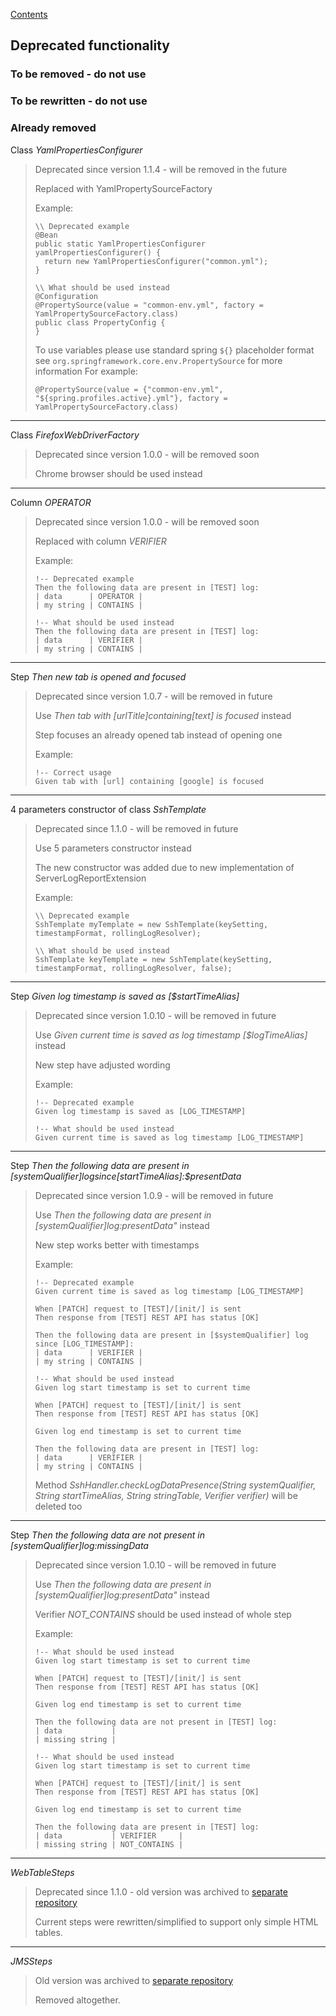 [Contents](../README.md)

## Deprecated functionality

### To be removed - do not use


### To be rewritten - do not use


### Already removed

Class _YamlPropertiesConfigurer_

>Deprecated since version 1.1.4 - will be removed in the future
>
>Replaced with YamlPropertySourceFactory
>
>Example:
>```
>\\ Deprecated example
>@Bean
>public static YamlPropertiesConfigurer yamlPropertiesConfigurer() {
>   return new YamlPropertiesConfigurer("common.yml");
>}
>
>\\ What should be used instead
>@Configuration
>@PropertySource(value = "common-env.yml", factory = YamlPropertySourceFactory.class)
>public class PropertyConfig {
>}
>```
>To use variables please use standard spring `${}` placeholder format see `org.springframework.core.env.PropertySource` for more information
>For example:
>```
>@PropertySource(value = {"common-env.yml", "${spring.profiles.active}.yml"}, factory = YamlPropertySourceFactory.class)
>```

---

Class _FirefoxWebDriverFactory_

>Deprecated since version 1.0.0 - will be removed soon
>
>Chrome browser should be used instead

---

Column _OPERATOR_

>Deprecated since version 1.0.0 - will be removed soon
>
>Replaced with column _VERIFIER_
>
>Example:
>```
>!-- Deprecated example
>Then the following data are present in [TEST] log:
>| data      | OPERATOR |
>| my string | CONTAINS |
>
>!-- What should be used instead
>Then the following data are present in [TEST] log:
>| data      | VERIFIER |
>| my string | CONTAINS |
>```
---

Step _Then new tab is opened and focused_

>Deprecated since version 1.0.7 - will be removed in future
>
>Use _Then tab with [$urlTitle] containing [$text] is focused_ instead
>
>Step focuses an already opened tab instead of opening one
>
>Example:
>```
>!-- Correct usage
>Given tab with [url] containing [google] is focused
>```
>
---

4 parameters constructor of class _SshTemplate_

>Deprecated since 1.1.0 - will be removed in future
>
>Use 5 parameters constructor instead
>
>The new constructor was added due to new implementation of ServerLogReportExtension
>
>Example:
>```
>\\ Deprecated example
>SshTemplate myTemplate = new SshTemplate(keySetting, timestampFormat, rollingLogResolver);
>
>\\ What should be used instead
>SshTemplate keyTemplate = new SshTemplate(keySetting, timestampFormat, rollingLogResolver, false);
>```

---

Step _Given log timestamp is saved as [$startTimeAlias]_

>Deprecated since version 1.0.10 - will be removed in future
>
>Use _Given current time is saved as log timestamp [$logTimeAlias]_ instead
>
>New step have adjusted wording
>
>Example:
>```
>!-- Deprecated example
>Given log timestamp is saved as [LOG_TIMESTAMP]
>
>!-- What should be used instead
>Given current time is saved as log timestamp [LOG_TIMESTAMP]
>```

---

Step _Then the following data are present in [$systemQualifier] log since [$startTimeAlias]:$presentData_

>Deprecated since version 1.0.9 - will be removed in future
>
>Use _Then the following data are present in [$systemQualifier] log:$presentData"_ instead
>
>New step works better with timestamps
>
>Example:
>```
>!-- Deprecated example
>Given current time is saved as log timestamp [LOG_TIMESTAMP]
>
>When [PATCH] request to [TEST]/[init/] is sent
>Then response from [TEST] REST API has status [OK]
>
>Then the following data are present in [$systemQualifier] log since [LOG_TIMESTAMP]:
>| data      | VERIFIER |
>| my string | CONTAINS |
>
>!-- What should be used instead
>Given log start timestamp is set to current time
>
>When [PATCH] request to [TEST]/[init/] is sent
>Then response from [TEST] REST API has status [OK]
>
>Given log end timestamp is set to current time
>
>Then the following data are present in [TEST] log:
>| data      | VERIFIER |
>| my string | CONTAINS |
>
>```
>
>Method _SshHandler.checkLogDataPresence(String systemQualifier, String startTimeAlias, String stringTable, Verifier verifier)_ will be deleted too

---

Step _Then the following data are not present in [$systemQualifier] log:$missingData_

>Deprecated since version 1.0.10 - will be removed in future
>
>Use _Then the following data are present in [$systemQualifier] log:$presentData"_ instead
>
>Verifier _NOT_CONTAINS_ should be used instead of whole step
>
>Example:
>```
>!-- What should be used instead
>Given log start timestamp is set to current time
>
>When [PATCH] request to [TEST]/[init/] is sent
>Then response from [TEST] REST API has status [OK]
>
>Given log end timestamp is set to current time
>
>Then the following data are not present in [TEST] log:
>| data           |
>| missing string |
>
>!-- What should be used instead
>Given log start timestamp is set to current time
>
>When [PATCH] request to [TEST]/[init/] is sent
>Then response from [TEST] REST API has status [OK]
>
>Given log end timestamp is set to current time
>
>Then the following data are present in [TEST] log:
>| data           | VERIFIER     |
>| missing string | NOT_CONTAINS |
>
>```

---

_WebTableSteps_
>Deprecated since 1.1.0 - old version was archived to [separate repository](https://github.com/EmbedITCZ/jbehave-support-web-tables)
>
>Current steps were rewritten/simplified to support only simple HTML tables.

---

_JMSSteps_
>Old version was archived to [separate repository](https://github.com/EmbedITCZ/jbehave-support-jms)
>
>Removed altogether.
